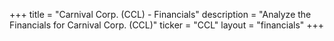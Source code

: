 +++
title = "Carnival Corp. (CCL) - Financials"
description = "Analyze the Financials for Carnival Corp. (CCL)"
ticker = "CCL"
layout = "financials"
+++

